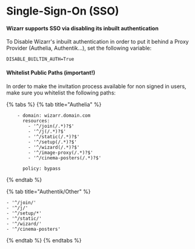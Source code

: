 # Single-Sign-On (SSO)

#### **Wizarr supports SSO via disabling its inbuilt authentication**

To Disable Wizarr's inbuilt authentication in order to put it behind a Proxy Provider (Authelia, Authentik...), set the following variable:

`DISABLE_BUILTIN_AUTH=True`

#### Whitelist Public Paths (important!)

In order to make the invitation process available for non signed in users, make sure you whitelist the following paths:

{% tabs %}
{% tab title="Authelia" %}
```
    - domain: wizarr.domain.com
      resources:
        - '^/join(/.*)?$'
        - '^/j(/.*)?$'
        - '^/static(/.*)?$'
        - '^/setup(/.*)?$'
        - '^/wizard(/.*)?$'
        - '^/image-proxy(/.*)?$'
        - '^/cinema-posters(/.*)?$'
    
      policy: bypass
```
{% endtab %}

{% tab title="Authentik/Other" %}
```
- '^/join/'
- '^/j/'
- '^/setup/*'
- '^/static/'
- '^/wizard/'
- '^/cinema-posters'
```
{% endtab %}
{% endtabs %}
